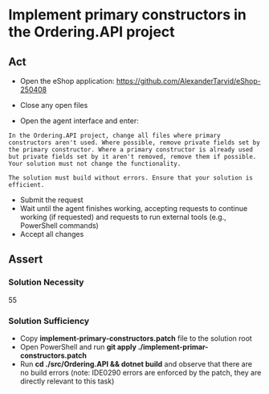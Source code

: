 # Implement primary constructors in the Ordering.API project

## Act

- Open the eShop application:
<https://github.com/AlexanderTarvid/eShop-250408>

- Close any open files
- Open the agent interface and enter:

```text
In the Ordering.API project, change all files where primary constructors aren't used. Where possible, remove private fields set by the primary constructor. Where a primary constructor is already used but private fields set by it aren't removed, remove them if possible. Your solution must not change the functionality.

The solution must build without errors. Ensure that your solution is efficient.
```

- Submit the request
- Wait until the agent finishes working, accepting requests to continue working (if requested) and requests to run external tools (e.g., PowerShell commands)
- Accept all changes

</details>

## Assert

### Solution Necessity

55

### Solution Sufficiency

- Copy **implement-primary-constructors.patch** file to the solution root
- Open PowerShell and run **git apply ./implement-primar-constructors.patch**
- Run **cd ./src/Ordering.API && dotnet build** and observe that there are no build errors (note: IDE0290 errors are enforced by the patch, they are directly relevant to this task)
